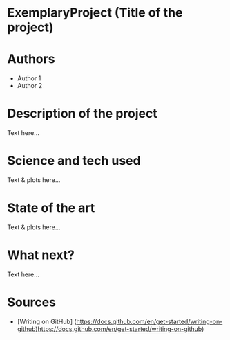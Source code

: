 # ExemplaryProject  (Title of the project)
# Authors 
- Author 1
- Author 2
# Description of the project 
Text here... 
# Science and tech used 
Text & plots here... 
# State of the art 
Text & plots here... 
# What next?
Text here... 
# Sources 
- [Writing on GitHub] (https://docs.github.com/en/get-started/writing-on-github)https://docs.github.com/en/get-started/writing-on-github) 
